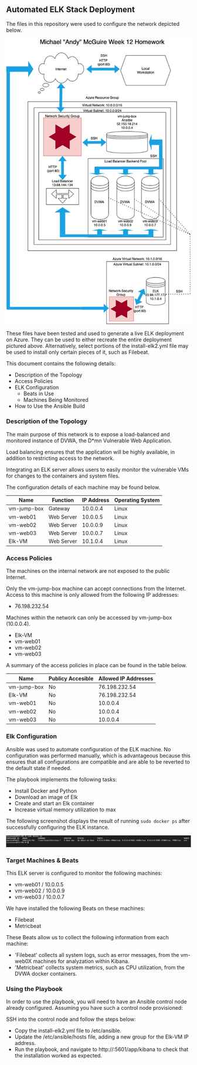 ## Automated ELK Stack Deployment

The files in this repository were used to configure the network depicted below.

![Network Diagram](Images/diagram_andy.png)

These files have been tested and used to generate a live ELK deployment on Azure. They can be used to either recreate the entire deployment pictured above. Alternatively, select portions of the install-elk2.yml file may be used to install only certain pieces of it, such as Filebeat.


This document contains the following details:
- Description of the Topology
- Access Policies
- ELK Configuration
  - Beats in Use
  - Machines Being Monitored
- How to Use the Ansible Build


### Description of the Topology

The main purpose of this network is to expose a load-balanced and monitored instance of DVWA, the D*mn Vulnerable Web Application.

Load balancing ensures that the application will be highly available, in addition to restricting access to the network.

Integrating an ELK server allows users to easily monitor the vulnerable VMs for changes to the containers and system files.


The configuration details of each machine may be found below.

| Name        | Function   | IP Address | Operating System |
|-------------|------------|------------|------------------|
| vm-jump-box | Gateway    | 10.0.0.4   | Linux            |
| vm-web01    | Web Server | 10.0.0.5   | Linux            |
| vm-web02    | Web Server | 10.0.0.9   | Linux            |
| vm-web03    | Web Server | 10.0.0.7   | Linux            |
| Elk-VM      | Web Server | 10.1.0.4   | Linux            |

### Access Policies

The machines on the internal network are not exposed to the public Internet. 

Only the vm-jump-box machine can accept connections from the Internet. Access to this machine is only allowed from the following IP addresses:
- 76.198.232.54

Machines within the network can only be accessed by vm-jump-box (10.0.0.4).
- Elk-VM
- vm-web01
- vm-web02
- vm-web03

A summary of the access policies in place can be found in the table below.

| Name        | Publicy Accesible | Allowed IP Addresses |
|-------------|-------------------|----------------------|
| vm-jump-box | No                | 76.198.232.54        |
| Elk-VM      | No                | 76.198.232.54        |
| vm-web01    | No                | 10.0.0.4             |
| vm-web02    | No                | 10.0.0.4             |
| vm-web03    | No                | 10.0.0.4             |

### Elk Configuration

Ansible was used to automate configuration of the ELK machine. No configuration was performed manually, which is advantageous because this ensures that all configurations are compatible and are able to be reverted to the default state if needed.

The playbook implements the following tasks:
- Install Docker and Python
- Download an image of Elk
- Create and start an Elk container
- Increase virtual memory utilization to max

The following screenshot displays the result of running `sudo docker ps` after successfully configuring the ELK instance.

![Docker ps](Images/docker_ps_output.png)

### Target Machines & Beats
This ELK server is configured to monitor the following machines:
- vm-web01 / 10.0.0.5
- vm-web02 / 10.0.0.9
- vm-web03 / 10.0.0.7

We have installed the following Beats on these machines:
- Filebeat
- Metricbeat

These Beats allow us to collect the following information from each machine:
- 'Filebeat' collects all system logs, such as error messages, from the vm-web0X machines for analyzation within Kibana. 
- 'Metricbeat' collects system metrics, such as CPU utilization, from the DVWA docker containers.

### Using the Playbook
In order to use the playbook, you will need to have an Ansible control node already configured. Assuming you have such a control node provisioned: 

SSH into the control node and follow the steps below:
- Copy the install-elk2.yml file to /etc/ansible.
- Update the /etc/ansible/hosts file, adding a new group for the Elk-VM IP address.
- Run the playbook, and navigate to http://<Elk-VM Public IP>:5601/app/kibana to check that the installation worked as expected.
